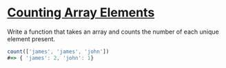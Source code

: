 # [Counting Array Elements](https://www.codewars.com/kata/5569b10074fe4a6715000054)

Write a function that takes an array and counts the number of each unique element present.

```javascript
count(['james', 'james', 'john'])
#=> { 'james': 2, 'john': 1}
```
